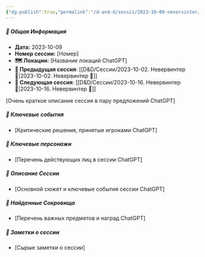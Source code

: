 ```yaml
---
{"dg-publish":true,"permalink":"/d-and-d/sessii/2023-10-09-nevervinter/","created":"2023-12-26T16:50:03.680+04:00","updated":"2023-12-26T17:01:48.488+04:00"}
---
```



##### 📅 Общая Информация

- **Дата:** 2023-10-09
- **Номер cессии:** [Номер]
- **🗺️ Локации:** [Название локаций ChatGPT]
- **🔗 Предыдущая сессия**: [[D&D/Сессии/2023-10-02. Невервинтер 🛑\|2023-10-02. Невервинтер 🛑]]
- **🔗 Следующая сессия**: [[D&D/Сессии/2023-10-16. Невервинтер 🛑\|2023-10-16. Невервинтер 🛑]]

[Очень краткое описание сессия в пару предложений ChatGPT]
##### 🔑 **Ключевые события** 
- [Критические решения, принятые игроками ChatGPT]
##### 🧍 **Ключевые персонажи** 
- [Перечень действующих лиц в сессии ChatGPT]
##### 📖 **Описание Сессии** 
- [Основной сюжет и ключевые события сессии ChatGPT]
##### 💎 **Найденные Сокровища** 
- [Перечень важных предметов и наград ChatGPT]
##### 📝 **Заметки о сессии**
- [Сырые заметки о сессии]

